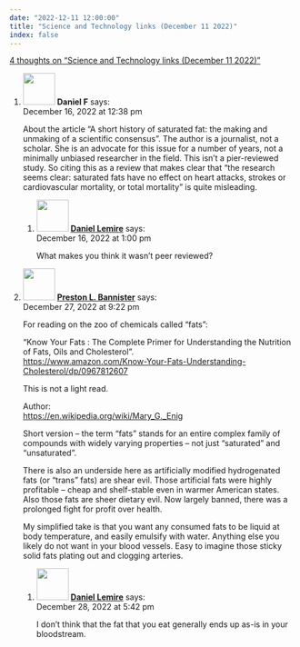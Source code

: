 ```yaml
---
date: "2022-12-11 12:00:00"
title: "Science and Technology links (December 11 2022)"
index: false
---
```


[4 thoughts on &ldquo;Science and Technology links (December 11 2022)&rdquo;](/lemire/blog/2022/12-11-science-and-technology-links-december-11-2022)

<ol class="comment-list">
<li id="comment-648455" class="comment even thread-even depth-1 parent">
<div class="comment-author vcard">
<img alt src="https://secure.gravatar.com/avatar/efeb766e6f409700c1e2a6114de2af89?s=56&#038;d=mm&#038;r=g" srcset="https://secure.gravatar.com/avatar/efeb766e6f409700c1e2a6114de2af89?s=112&#038;d=mm&#038;r=g 2x" class="avatar avatar-56 photo" height="56" width="56" decoding="async" /> <b class="fn">Daniel F</b> <span class="says">says:</span> </div>
<div class="comment-metadata"><time datetime="2022-12-16T12:38:22+00:00">December 16, 2022 at 12:38 pm</time></a> </div>
<div class="comment-content">
<p>About the article &ldquo;A short history of saturated fat: the making and unmaking of a scientific consensus&rdquo;. The author is a journalist, not a scholar. She is an advocate for this issue for a number of years, not a minimally unbiased researcher in the field. This isn&rsquo;t a pier-reviewed study. So citing this as a review that makes clear that &ldquo;the research seems clear: saturated fats have no effect on heart attacks, strokes or cardiovascular mortality, or total mortality&rdquo; is quite misleading.</p>
</div>
<ol class="children">
<li id="comment-648457" class="comment byuser comment-author-lemire bypostauthor odd alt depth-2">
<div class="comment-author vcard">
<img alt src="https://secure.gravatar.com/avatar/2ca999bef9535950f5b84281a4dab006?s=56&#038;d=mm&#038;r=g" srcset="https://secure.gravatar.com/avatar/2ca999bef9535950f5b84281a4dab006?s=112&#038;d=mm&#038;r=g 2x" class="avatar avatar-56 photo" height="56" width="56" decoding="async" /> <b class="fn"><a href="https://lemire.me/en/" class="url" rel="ugc">Daniel Lemire</a></b> <span class="says">says:</span> </div>
<div class="comment-metadata"><time datetime="2022-12-16T13:00:59+00:00">December 16, 2022 at 1:00 pm</time></a> </div>
<div class="comment-content">
<p>What makes you think it wasn’t peer reviewed?</p>
</div>
</li>
</ol>
</li>
<li id="comment-648606" class="comment even thread-odd thread-alt depth-1 parent">
<div class="comment-author vcard">
<img alt src="https://secure.gravatar.com/avatar/9087622186f0fe01571cfd0add715302?s=56&#038;d=mm&#038;r=g" srcset="https://secure.gravatar.com/avatar/9087622186f0fe01571cfd0add715302?s=112&#038;d=mm&#038;r=g 2x" class="avatar avatar-56 photo" height="56" width="56" loading="lazy" decoding="async" /> <b class="fn"><a href="http://bannister.us/" class="url" rel="ugc external nofollow">Preston L. Bannister</a></b> <span class="says">says:</span> </div>
<div class="comment-metadata"><time datetime="2022-12-27T21:22:33+00:00">December 27, 2022 at 9:22 pm</time></a> </div>
<div class="comment-content">
<p>For reading on the zoo of chemicals called &ldquo;fats&rdquo;:</p>
<p>&ldquo;Know Your Fats : The Complete Primer for Understanding the Nutrition of Fats, Oils and Cholesterol&rdquo;.<br/>
<a href="https://www.amazon.com/Know-Your-Fats-Understanding-Cholesterol/dp/0967812607" rel="nofollow ugc">https://www.amazon.com/Know-Your-Fats-Understanding-Cholesterol/dp/0967812607</a></p>
<p>This is not a light read.</p>
<p>Author:<br/>
<a href="https://en.wikipedia.org/wiki/Mary_G._Enig" rel="nofollow ugc">https://en.wikipedia.org/wiki/Mary_G._Enig</a></p>
<p>Short version &#8211; the term &ldquo;fats&rdquo; stands for an entire complex family of compounds with widely varying properties &#8211; not just &ldquo;saturated&rdquo; and &ldquo;unsaturated&rdquo;. </p>
<p>There is also an underside here as artificially modified hydrogenated fats (or &ldquo;trans&rdquo; fats) are shear evil. Those artificial fats were highly profitable &#8211; cheap and shelf-stable even in warmer American states. Also those fats are sheer dietary evil. Now largely banned, there was a prolonged fight for profit over health.</p>
<p>My simplified take is that you want any consumed fats to be liquid at body temperature, and easily emulsify with water. Anything else you likely do not want in your blood vessels. Easy to imagine those sticky solid fats plating out and clogging arteries.</p>
</div>
<ol class="children">
<li id="comment-648623" class="comment byuser comment-author-lemire bypostauthor odd alt depth-2">
<div class="comment-author vcard">
<img alt src="https://secure.gravatar.com/avatar/2ca999bef9535950f5b84281a4dab006?s=56&#038;d=mm&#038;r=g" srcset="https://secure.gravatar.com/avatar/2ca999bef9535950f5b84281a4dab006?s=112&#038;d=mm&#038;r=g 2x" class="avatar avatar-56 photo" height="56" width="56" loading="lazy" decoding="async" /> <b class="fn"><a href="https://lemire.me/en/" class="url" rel="ugc">Daniel Lemire</a></b> <span class="says">says:</span> </div>
<div class="comment-metadata"><time datetime="2022-12-28T17:42:55+00:00">December 28, 2022 at 5:42 pm</time></a> </div>
<div class="comment-content">
<p>I don&rsquo;t think that the fat that you eat generally ends up as-is in your bloodstream.</p>
</div>
</li>
</ol>
</li>
</ol>
